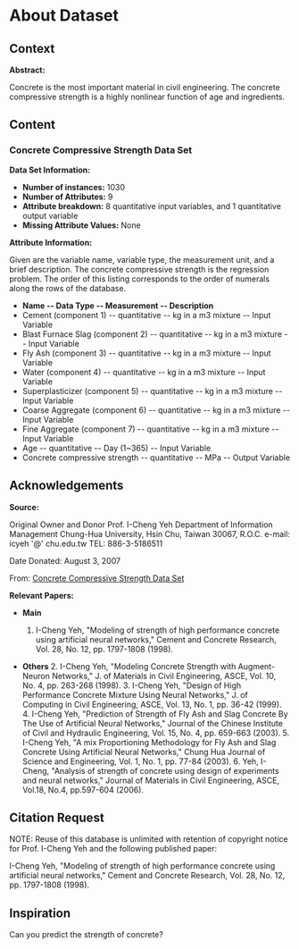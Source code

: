 # About Dataset

## Context

**Abstract:**

Concrete is the most important material in civil engineering. The concrete compressive strength is a highly nonlinear function of age and ingredients.

## Content

### Concrete Compressive Strength Data Set

**Data Set Information:**

- **Number of instances:** 1030
- **Number of Attributes:** 9
- **Attribute breakdown:** 8 quantitative input variables, and 1 quantitative output variable
- **Missing Attribute Values:** None

**Attribute Information:**

Given are the variable name, variable type, the measurement unit, and a brief description. The concrete compressive strength is the regression problem. The order of this listing corresponds to the order of numerals along the rows of the database.

- **Name -- Data Type -- Measurement -- Description**
- Cement (component 1) -- quantitative -- kg in a m3 mixture -- Input Variable
- Blast Furnace Slag (component 2) -- quantitative -- kg in a m3 mixture -- Input Variable
- Fly Ash (component 3) -- quantitative -- kg in a m3 mixture -- Input Variable
- Water (component 4) -- quantitative -- kg in a m3 mixture -- Input Variable
- Superplasticizer (component 5) -- quantitative -- kg in a m3 mixture -- Input Variable
- Coarse Aggregate (component 6) -- quantitative -- kg in a m3 mixture -- Input Variable
- Fine Aggregate (component 7) -- quantitative -- kg in a m3 mixture -- Input Variable
- Age -- quantitative -- Day (1~365) -- Input Variable
- Concrete compressive strength -- quantitative -- MPa -- Output Variable

## Acknowledgements

**Source:**

Original Owner and Donor
Prof. I-Cheng Yeh
Department of Information Management
Chung-Hua University,
Hsin Chu, Taiwan 30067, R.O.C.
e-mail: icyeh '@' chu.edu.tw
TEL: 886-3-5186511

Date Donated: August 3, 2007

From: [Concrete Compressive Strength Data Set](https://archive.ics.uci.edu/ml/datasets/Concrete+Compressive+Strength)

**Relevant Papers:**

- **Main**
  1. I-Cheng Yeh, "Modeling of strength of high performance concrete using artificial neural networks," Cement and Concrete Research, Vol. 28, No. 12, pp. 1797-1808 (1998).

- **Others**
  2. I-Cheng Yeh, "Modeling Concrete Strength with Augment-Neuron Networks," J. of Materials in Civil Engineering, ASCE, Vol. 10, No. 4, pp. 263-268 (1998).
  3. I-Cheng Yeh, "Design of High Performance Concrete Mixture Using Neural Networks," J. of Computing in Civil Engineering, ASCE, Vol. 13, No. 1, pp. 36-42 (1999).
  4. I-Cheng Yeh, "Prediction of Strength of Fly Ash and Slag Concrete By The Use of Artificial Neural Networks," Journal of the Chinese Institute of Civil and Hydraulic Engineering, Vol. 15, No. 4, pp. 659-663 (2003).
  5. I-Cheng Yeh, "A mix Proportioning Methodology for Fly Ash and Slag Concrete Using Artificial Neural Networks," Chung Hua Journal of Science and Engineering, Vol. 1, No. 1, pp. 77-84 (2003).
  6. Yeh, I-Cheng, "Analysis of strength of concrete using design of experiments and neural networks," Journal of Materials in Civil Engineering, ASCE, Vol.18, No.4, pp.597-604 (2006).

## Citation Request

NOTE: Reuse of this database is unlimited with retention of copyright notice for Prof. I-Cheng Yeh and the following published paper:

I-Cheng Yeh, "Modeling of strength of high performance concrete using artificial neural networks," Cement and Concrete Research, Vol. 28, No. 12, pp. 1797-1808 (1998).

## Inspiration

Can you predict the strength of concrete?
